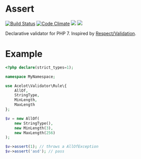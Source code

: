 # Assert

[![Build Status](https://travis-ci.org/acelot/assert.svg?branch=master)](https://travis-ci.org/acelot/assert)
[![Code Climate](https://img.shields.io/codeclimate/coverage/acelot/assert.svg)](https://codeclimate.com/github/acelot/assert)
![](https://img.shields.io/badge/dependencies-zero-blue.svg)
![](https://img.shields.io/badge/license-MIT-green.svg)

Declarative validator for PHP 7. Inspired by [Respect/Validation](https://github.com/Respect/Validation).

# Example

```php
<?php declare(strict_types=1);

namespace MyNamespace;

use Acelot\Validator\Rule\{
    AllOf,
    StringType,
    MinLength,
    MaxLength
};

$v = new AllOf(
    new StringType(),
    new MinLength(3),
    new MaxLength(256)
);

$v->assert(1); // throws a AllOfException
$v->assert('asd'); // pass
```
